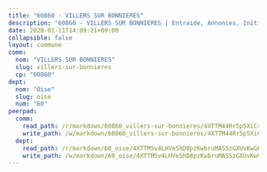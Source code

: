 ```yaml
---
title: "60860 - VILLERS SUR BONNIERES"
description: "60860 - VILLERS SUR BONNIERES | Entraide, Annonces, Initiatives"
date: 2020-01-11T14:09:21+09:00
collapsible: false
layout: commune
comm:
  nom: "VILLERS SUR BONNIERES"
  slug: villers-sur-bonnieres
  cp: "60860"
dept:
  nom: "Oise"
  slug: oise
  num: "60"
peerpad:
  comm:
    read_path: /r/markdown/60860_villers-sur-bonnieres/4XTTM44Rr5p5XiCsQkQxtLuDCbjT12ZTRgdfUxYy1U5puKMxh
    write_path: /w/markdown/60860_villers-sur-bonnieres/4XTTM44Rr5p5XiCsQkQxtLuDCbjT12ZTRgdfUxYy1U5puKMxh-K3TgUNasgQUiUVxzQcPz7djihSSK4MxSmfSekoxZieV6G9ZvQQkYeLVCoczLQ67uxteJgH1Uez4vCzdgr4nw7uXS26BdwaBS7mzGqMthyLdevkWF2h1RXneKhfUk1qj5FQTnuWwX
  dept:
    read_path: /r/markdown/60_oise/4XTTM5v4LHVeShD8pzKwbruMASSzGXUvKwGPyPNR6Aq6aruGY
    write_path: /w/markdown/60_oise/4XTTM5v4LHVeShD8pzKwbruMASSzGXUvKwGPyPNR6Aq6aruGY-K3TgTfEPmBuMGxs3WizC7aafmuSUvuvwsE7nM986pS4fEczEhokrfL1mXNtU722XatpEcDhfhLf5xd24JkCKBD4DcQHeF5CYjEkAVzDN3PuQerZfYGZ5zy2XFcJNh2Z1pYjLoQTn
---
```


